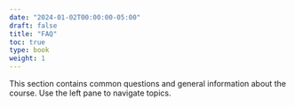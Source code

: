 ```yaml
---
date: "2024-01-02T00:00:00-05:00"
draft: false
title: "FAQ"
toc: true
type: book
weight: 1
---
```


This section contains common questions and general information about the course. Use the left pane to navigate topics. 
